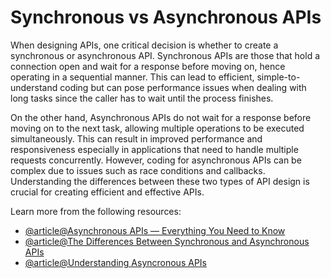 # Synchronous vs Asynchronous APIs

When designing APIs, one critical decision is whether to create a synchronous or asynchronous API. Synchronous APIs are those that hold a connection open and wait for a response before moving on, hence operating in a sequential manner. This can lead to efficient, simple-to-understand coding but can pose performance issues when dealing with long tasks since the caller has to wait until the process finishes.

On the other hand, Asynchronous APIs do not wait for a response before moving on to the next task, allowing multiple operations to be executed simultaneously. This can result in improved performance and responsiveness especially in applications that need to handle multiple requests concurrently. However, coding for asynchronous APIs can be complex due to issues such as race conditions and callbacks. Understanding the differences between these two types of API design is crucial for creating efficient and effective APIs.

Learn more from the following resources:

- [@article@Asynchronous APIs — Everything You Need to Know](https://blog.hubspot.com/website/asynchronous-api)
- [@article@The Differences Between Synchronous and Asynchronous APIs](https://nordicapis.com/the-differences-between-synchronous-and-asynchronous-apis/)
- [@article@Understanding Asyncronous APIs](https://blog.postman.com/understanding-asynchronous-apis/)
